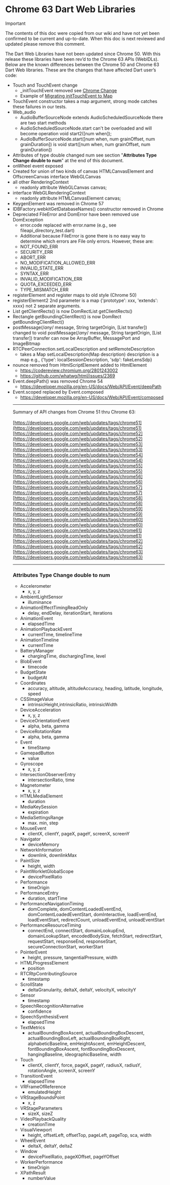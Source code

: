# Chrome 63 Dart Web Libraries

> [!IMPORTANT]
> The contents of this doc were copied from our wiki and have not yet been
> confirmed to be current and up-to-date. When this doc is next reviewed and
> updated please remove this comment.

The Dart Web Libraries have not been updated since Chrome 50.  With this release these libraries have been rev’d to the Chrome 63 APIs (WebIDLs).  Below are the known differences between the Chrome 50 and Chrome 63 Dart Web libraries.  These are the changes that have affected Dart user’s code:

* Touch and TouchEvent change
    - _initTouchEvent removed see [Chrome Change](https://www.chromestatus.com/features/4923255479599104)
    - Example of [Migrating initTouchEvent to Map](https://developers.google.com/web/updates/2016/09/chrome-54-deprecations#use_of_inittouchevent_is_removed)
* TouchEvent constructor takes a map argument, strong mode catches these failures in our tests.
* Web_audio
    - AudioBufferSourceNode extends AudioScheduledSourceNode there are two start methods
    - AudioScheduledSourceNode.start can't be overloaded and will become operation void start2([num when]);
    - AudioBufferSourceNode.start([num when, num grainOffset, num grainDuration]) is void start([num when, num grainOffset, num grainDuration])
* Attributes of type double changed num see section "**Attributes Type Change double to num**" at the end of this document.
* onWheel event exposed
* Created for union of two kinds of canvas HTMLCanvasElement and OffscreenCanvas interface WebGLCanvas
* all other RenderingContext
    - readonly attribute WebGLCanvas canvas;
* interface WebGLRenderingContext
    - readonly attribute HTMLCanvasElement canvas;
* KeygenElement was removed in Chrome 57
* IDBFactory.webkitGetDatabaseNames() constructor removed in Chrome
* Depreciated FileError and DomError have been removed use DomException
    - error.code replaced with error.name  (e.g., see fileapi_directory_test.dart)
    - Additional because FileError is gone there is no easy way to determine which errors are File only errors.  However, these are:
    - NOT_FOUND_ERR
    - SECURITY_ERR
    - ABORT_ERR
    - NO_MODIFICATION_ALLOWED_ERR
    - INVALID_STATE_ERR
    - SYNTAX_ERR
    - INVALID_MODIFICATION_ERR
    - QUOTA_EXCEEDED_ERR
    - TYPE_MISMATCH_ERR
* registerElement and register maps to old style (Chrome 50)
* registerElement2 2nd parameter is a map {'prototype': xxx, 'extends': xxxx} not 2 separate arguments.
* List<Rectangle> getClientRects() is now DomRectList getClientRects()
* Rectangle getBoundingClientRect() is now DomRect getBoundingClientRect()
* postMessage(/*any*/ message, String targetOrigin, [List<MessagePort> transfer]) changed to void postMessage(/*any*/ message, String targetOrigin, [List<Object> transfer]) transfer can now be ArrayBuffer, MessagePort and ImageBitmap
* RTCPeerConnection.setLocalDescription and setRemoteDescription
    - takes a Map setLocalDescription(Map description) description is a map e.g.,  {'type': localSessionDescription, 'sdp': fakeLensSdp}
* nounce removed from HtmlScriptElement added to HtmlElement
    - https://codereview.chromium.org/2801243002
    - https://github.com/whatwg/html/issues/2369
* Event.deepPath() was removed Chrome 54
    - https://developer.mozilla.org/en-US/docs/Web/API/Event/deepPath
* Event.scoped replaced by Event.composed
    - https://developer.mozilla.org/en-US/docs/Web/API/Event/composed

***
Summary of API changes from Chrome 51 thru Chrome 63:
<br><br>
[https://developers.google.com/web/updates/tags/chrome51](https://developers.google.com/web/updates/tags/chrome51)
<br>
[https://developers.google.com/web/updates/tags/chrome52](https://developers.google.com/web/updates/tags/chrome52)
<br>
[https://developers.google.com/web/updates/tags/chrome53](https://developers.google.com/web/updates/tags/chrome53)
<br>
[https://developers.google.com/web/updates/tags/chrome54](https://developers.google.com/web/updates/tags/chrome54)
<br>
[https://developers.google.com/web/updates/tags/chrome55](https://developers.google.com/web/updates/tags/chrome55)
<br>
[https://developers.google.com/web/updates/tags/chrome56](https://developers.google.com/web/updates/tags/chrome56)
<br>
[https://developers.google.com/web/updates/tags/chrome57](https://developers.google.com/web/updates/tags/chrome57)
<br>
[https://developers.google.com/web/updates/tags/chrome58](https://developers.google.com/web/updates/tags/chrome58)
<br>
[https://developers.google.com/web/updates/tags/chrome59](https://developers.google.com/web/updates/tags/chrome59)
<br>
[https://developers.google.com/web/updates/tags/chrome60](https://developers.google.com/web/updates/tags/chrome60)
<br>
[https://developers.google.com/web/updates/tags/chrome61](https://developers.google.com/web/updates/tags/chrome61)
<br>
[https://developers.google.com/web/updates/tags/chrome62](https://developers.google.com/web/updates/tags/chrome62)
<br>
[https://developers.google.com/web/updates/tags/chrome63](https://developers.google.com/web/updates/tags/chrome63)
<br>

***
### Attributes Type Change double to num
* Accelerometer
    - x, y, z
* AmbientLightSensor
    - illuminance
* AnimationEffectTimingReadOnly
    - delay, endDelay, iterationStart, iterations
* AnimationEvent
    - elapsedTime
* AnimationPlaybackEvent
    - currentTime, timelineTime
* AnimationTimeline
    - currentTime
* BatteryManager
    - chargingTime, dischargingTime, level
* BlobEvent
    - timecode
* BudgetState
    - budgetAt
* Coordinates
    - accuracy, altitude, altitudeAccuracy, heading, latitude, longitude, speed
* CSSImageValue
    - intrinsicHeight,intrinsicRatio, intrinsicWidth
* DeviceAcceleration
    - x, y, z
* DeviceOrientationEvent
    - alpha, beta, gamma
* DeviceRotationRate
    - alpha, beta, gamma
* Event
    - timeStamp
* GamepadButton
    - value
* Gyroscope
    - x, y, z
* IntersectionObserverEntry
    - intersectionRatio, time
* Magnetometer
    - x, y, z
* HTMLMediaElement
    - duration
* MediaKeySession
    - expiration
* MediaSettingsRange
    - max. min, step
* MouseEvent
    - clientX, clientY, pageX, pageY, screenX, screenY
* Navigator
    - deviceMemory
* NetworkInformation
    - downlink, downlinkMax
* PaintSize
    - height, width
* PaintWorkletGlobalScope
    - devicePixelRatio
* Performance
    - timeOrigin
* PerformanceEntry
    - duration, startTime
* PerformanceNavigationTiming
    - domComplete, domContentLoadedEventEnd, domContentLoadedEventStart, domInteractive, loadEventEnd, loadEventStart, redirectCount, unloadEventEnd, unloadEventStart
* PerformanceResourceTiming
    - connectEnd, connectStart, domainLookupEnd, domainLookupStart, encodedBodySize, fetchStart, redirectStart, requestStart, responseEnd, responseStart, secureConnectionStart, workerStart
* PointerEvent
    - height, pressure, tangentialPressure, width
* HTMLProgressElement
    - position
* RTCRtpContributingSource
    - timestamp
* ScrollState
    - deltaGranularity, deltaX, deltaY, velocityX, velocityY
* Sensor
    - timestamp
* SpeechRecognitionAlternative
    - confidence
* SpeechSynthesisEvent
    - elapsedTime
* TextMetrics
    - actualBoundingBoxAscent, actualBoundingBoxDescent, actualBoundingBoxLeft, actualBoundingBoxRight, alphabeticBaseline, emHeightAscent, emHeightDescent, fontBoundingBoxAscent, fontBoundingBoxDescent, hangingBaseline, ideographicBaseline, width
* Touch
    - clientX, clientY, force, pageX, pageY, radiusX, radiusY, rotationAngle, screenX, screenY
* TransitionEvent
    - elapsedTime
* VRFrameOfReference
    - emulatedHeight
* VRStageBoundsPoint
    - x, z
* VRStageParameters
    - sizeX, sizeZ
* VideoPlaybackQuality
    - creationTime
* VisualViewport
    - height, offsetLeft, offsetTop, pageLeft, pageTop, sca, width
* WheelEvent
    - deltaX, deltaY, deltaZ
* Window
    - devicePixelRatio, pageXOffset, pageYOffset
* WorkerPerformance
    - timeOrigin
* XPathResult
    - numberValue